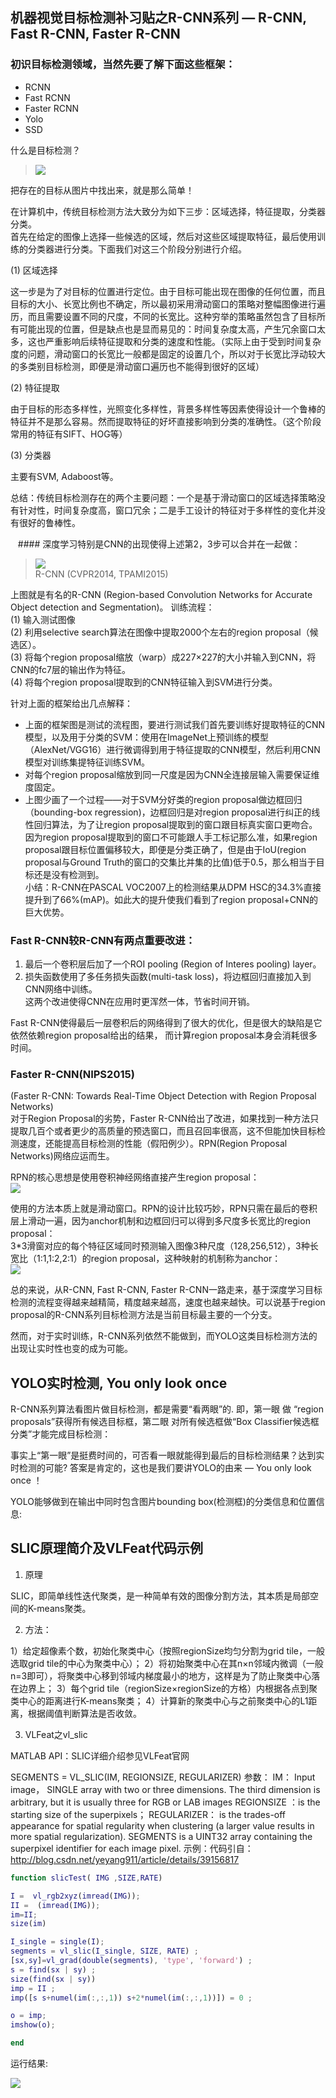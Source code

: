 ## 机器视觉目标检测补习贴之R-CNN系列 — R-CNN, Fast R-CNN, Faster R-CNN  
  
  ### 初识目标检测领域，当然先要了解下面这些框架：  
* RCNN  
* Fast RCNN  
* Faster RCNN  
* Yolo  
* SSD  

什么是目标检测？  
> ![](Resources/2017110502.png)
  
  把存在的目标从图片中找出来，就是那么简单！
  
在计算机中，传统目标检测方法大致分为如下三步：区域选择，特征提取，分类器分类。  
首先在给定的图像上选择一些候选的区域，然后对这些区域提取特征，最后使用训练的分类器进行分类。下面我们对这三个阶段分别进行介绍。
  
(1) 区域选择  
  
这一步是为了对目标的位置进行定位。由于目标可能出现在图像的任何位置，而且目标的大小、长宽比例也不确定，所以最初采用滑动窗口的策略对整幅图像进行遍历，而且需要设置不同的尺度，不同的长宽比。这种穷举的策略虽然包含了目标所有可能出现的位置，但是缺点也是显而易见的：时间复杂度太高，产生冗余窗口太多，这也严重影响后续特征提取和分类的速度和性能。（实际上由于受到时间复杂度的问题，滑动窗口的长宽比一般都是固定的设置几个，所以对于长宽比浮动较大的多类别目标检测，即便是滑动窗口遍历也不能得到很好的区域）  

(2) 特征提取  

由于目标的形态多样性，光照变化多样性，背景多样性等因素使得设计一个鲁棒的特征并不是那么容易。然而提取特征的好坏直接影响到分类的准确性。（这个阶段常用的特征有SIFT、HOG等）  

(3) 分类器  

主要有SVM, Adaboost等。  
 

总结：传统目标检测存在的两个主要问题：一个是基于滑动窗口的区域选择策略没有针对性，时间复杂度高，窗口冗余；二是手工设计的特征对于多样性的变化并没有很好的鲁棒性。  
  
    #### 深度学习特别是CNN的出现使得上述第2，3步可以合并在一起做：  
      
> ![](Resources/2017110503.jpg)   
      R-CNN (CVPR2014, TPAMI2015)  


上图就是有名的R-CNN (Region-based Convolution Networks for Accurate Object detection and Segmentation)。
训练流程：  
(1) 输入测试图像  
(2) 利用selective search算法在图像中提取2000个左右的region proposal（候选区）。  
(3) 将每个region proposal缩放（warp）成227×227的大小并输入到CNN，将CNN的fc7层的输出作为特征。  
(4) 将每个region proposal提取到的CNN特征输入到SVM进行分类。  
      
  
  针对上面的框架给出几点解释：  
* 上面的框架图是测试的流程图，要进行测试我们首先要训练好提取特征的CNN模型，以及用于分类的SVM：使用在ImageNet上预训练的模型（AlexNet/VGG16）进行微调得到用于特征提取的CNN模型，然后利用CNN模型对训练集提特征训练SVM。  
* 对每个region proposal缩放到同一尺度是因为CNN全连接层输入需要保证维度固定。  
* 上图少画了一个过程——对于SVM分好类的region proposal做边框回归（bounding-box regression)，边框回归是对region proposal进行纠正的线性回归算法，为了让region proposal提取到的窗口跟目标真实窗口更吻合。因为region proposal提取到的窗口不可能跟人手工标记那么准，如果region proposal跟目标位置偏移较大，即便是分类正确了，但是由于IoU(region proposal与Ground Truth的窗口的交集比并集的比值)低于0.5，那么相当于目标还是没有检测到。  
小结：R-CNN在PASCAL VOC2007上的检测结果从DPM HSC的34.3%直接提升到了66%(mAP)。如此大的提升使我们看到了region proposal+CNN的巨大优势。  

  
### Fast R-CNN较R-CNN有两点重要改进：  
1. 最后一个卷积层后加了一个ROI pooling (Region of Interes pooling) layer。  
2. 损失函数使用了多任务损失函数(multi-task loss)，将边框回归直接加入到CNN网络中训练。  
这两个改进使得CNN在应用时更浑然一体，节省时间开销。  

Fast R-CNN使得最后一层卷积后的网络得到了很大的优化，但是很大的缺陷是它依然依赖region proposal给出的结果， 而计算region proposal本身会消耗很多时间。  
 

### Faster R-CNN(NIPS2015)  
(Faster R-CNN: Towards Real-Time Object Detection with Region Proposal Networks)  
对于Region Proposal的劣势，Faster R-CNN给出了改进，如果找到一种方法只提取几百个或者更少的高质量的预选窗口，而且召回率很高，这不但能加快目标检测速度，还能提高目标检测的性能（假阳例少）。RPN(Region Proposal Networks)网络应运而生。  

RPN的核心思想是使用卷积神经网络直接产生region proposal：  
![](Resources/2017110504.png)  
  
  使用的方法本质上就是滑动窗口。RPN的设计比较巧妙，RPN只需在最后的卷积层上滑动一遍，因为anchor机制和边框回归可以得到多尺度多长宽比的region proposal：  
3*3滑窗对应的每个特征区域同时预测输入图像3种尺度（128,256,512），3种长宽比（1:1,1:2,2:1）的region proposal，这种映射的机制称为anchor：  
![](Resources/2017110506.png)   

总的来说，从R-CNN, Fast R-CNN, Faster R-CNN一路走来，基于深度学习目标检测的流程变得越来越精简，精度越来越高，速度也越来越快。可以说基于region proposal的R-CNN系列目标检测方法是当前目标最主要的一个分支。  
 

然而，对于实时训练，R-CNN系列依然不能做到，而YOLO这类目标检测方法的出现让实时性也变的成为可能。

## YOLO实时检测, You only look once  

R-CNN系列算法看图片做目标检测，都是需要“看两眼”的. 即，第一眼 做 “region proposals”获得所有候选目标框，第二眼 对所有候选框做“Box Classifier候选框分类”才能完成目标检测：

事实上“第一眼”是挺费时间的，可否看一眼就能得到最后的目标检测结果？达到实时检测的可能? 答案是肯定的，这也是我们要讲YOLO的由来 — You only look once ！  

YOLO能够做到在输出中同时包含图片bounding box(检测框)的分类信息和位置信息:   


## SLIC原理简介及VLFeat代码示例  
1. 原理  

SLIC，即简单线性迭代聚类，是一种简单有效的图像分割方法，其本质是局部空间的K-means聚类。

2. 方法：  

1）给定超像素个数，初始化聚类中心（按照regionSize均匀分割为grid tile，一般选取grid tile的中心为聚类中心）； 
2）将初始聚类中心在其n×n邻域内微调（一般n=3即可），将聚类中心移到邻域内梯度最小的地方，这样是为了防止聚类中心落在边界上； 
3）每个grid tile（regionSize×regionSize的方格）内根据各点到聚类中心的距离进行K-means聚类； 
4）计算新的聚类中心与之前聚类中心的L1距离，根据阈值判断算法是否收敛。

3. VLFeat之vl_slic

MATLAB API：SLIC详细介绍参见VLFeat官网

SEGMENTS = VL_SLIC(IM, REGIONSIZE, REGULARIZER) 
参数： 
IM： Input image， SINGLE array with two or three dimensions. The third dimension is arbitrary, but it is usually three for RGB or LAB images 
REGIONSIZE ：is the starting size of the superpixels； 
REGULARIZER： is the trades-off appearance for spatial regularity when clustering (a larger value results in more spatial regularization). 
SEGMENTS is a UINT32 array containing the superpixel identifier for each image pixel.
示例：代码引自：http://blog.csdn.net/yeyang911/article/details/39156817
```matlab
function slicTest( IMG ,SIZE,RATE)

I =  vl_rgb2xyz(imread(IMG));
II =  (imread(IMG));
im=II;
size(im)

I_single = single(I);
segments = vl_slic(I_single, SIZE, RATE) ;
[sx,sy]=vl_grad(double(segments), 'type', 'forward') ;
s = find(sx | sy) ;
size(find(sx | sy))
imp = II ;
imp([s s+numel(im(:,:,1)) s+2*numel(im(:,:,1))]) = 0 ;

o = imp;
imshow(o);

end
```
运行结果:  

![](Resources/2017110501.png)
